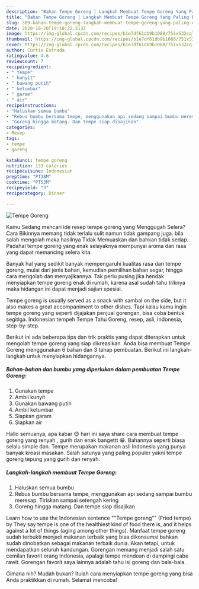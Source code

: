 ```yaml
---
description: "Bahan Tempe Goreng | Langkah Membuat Tempe Goreng Yang Paling Enak"
title: "Bahan Tempe Goreng | Langkah Membuat Tempe Goreng Yang Paling Enak"
slug: 309-bahan-tempe-goreng-langkah-membuat-tempe-goreng-yang-paling-enak
date: 2020-10-20T19:10:22.513Z
image: https://img-global.cpcdn.com/recipes/b1e7df61db9b1088/751x532cq70/tempe-goreng-foto-resep-utama.jpg
thumbnail: https://img-global.cpcdn.com/recipes/b1e7df61db9b1088/751x532cq70/tempe-goreng-foto-resep-utama.jpg
cover: https://img-global.cpcdn.com/recipes/b1e7df61db9b1088/751x532cq70/tempe-goreng-foto-resep-utama.jpg
author: Curtis Estrada
ratingvalue: 4.6
reviewcount: 7
recipeingredient:
- " tempe"
- " kunyit"
- " bawang putih"
- " ketumbar"
- " garam"
- " air"
recipeinstructions:
- "Haluskan semua bumbu"
- "Rebus bumbu bersama tempe, menggunakan api sedang sampai bumbu meresap. Tiriskan sampai setengah kering"
- "Goreng hingga matang. Dan tempe siap disajikan"
categories:
- Resep
tags:
- tempe
- goreng

katakunci: tempe goreng 
nutrition: 133 calories
recipecuisine: Indonesian
preptime: "PT38M"
cooktime: "PT53M"
recipeyield: "3"
recipecategory: Dinner

---
```



![Tempe Goreng](https://img-global.cpcdn.com/recipes/b1e7df61db9b1088/751x532cq70/tempe-goreng-foto-resep-utama.jpg)

Kamu Sedang mencari ide resep tempe goreng yang Menggugah Selera? Cara Bikinnya memang tidak terlalu sulit namun tidak gampang juga. bila salah mengolah maka hasilnya Tidak Memuaskan dan bahkan tidak sedap. Padahal tempe goreng yang enak selayaknya mempunyai aroma dan rasa yang dapat memancing selera kita.

Banyak hal yang sedikit banyak mempengaruhi kualitas rasa dari tempe goreng, mulai dari jenis bahan, kemudian pemilihan bahan segar, hingga cara mengolah dan menyajikannya. Tak perlu pusing jika hendak menyiapkan tempe goreng enak di rumah, karena asal sudah tahu triknya maka hidangan ini dapat menjadi sajian spesial.

Tempe goreng is usually served as a snack with sambal on the side, but it also makes a great accompaniment to other dishes. Tapi kalau kamu ingin tempe goreng yang seperti dijajakan penjual gorengan, bisa coba bentuk segitiga. Indonesian tempeh Tempe Tahu Goreng, resep, asli, Indonesia, step-by-step.


Berikut ini ada beberapa tips dan trik praktis yang dapat diterapkan untuk mengolah tempe goreng yang siap dikreasikan. Anda bisa membuat Tempe Goreng menggunakan 6 bahan dan 3 tahap pembuatan. Berikut ini langkah-langkah untuk menyiapkan hidangannya.

<!--inarticleads1-->

##### Bahan-bahan dan bumbu yang diperlukan dalam pembuatan Tempe Goreng:

1. Gunakan  tempe
1. Ambil  kunyit
1. Gunakan  bawang putih
1. Ambil  ketumbar
1. Siapkan  garam
1. Siapkan  air


Hallo semuanya, apa kabar 😊 hari ini saya share cara membuat tempe goreng yang renyah , gurih dan enak bangettt 😁. Bahannya seperti biasa selalu simple dan. Tempe merupakan makanan asli Indonesia yang punya banyak kreasi masakan. Salah satunya yang paling populer yakni tempe goreng tepung yang gurih dan renyah. 

<!--inarticleads2-->

##### Langkah-langkah membuat Tempe Goreng:

1. Haluskan semua bumbu
1. Rebus bumbu bersama tempe, menggunakan api sedang sampai bumbu meresap. Tiriskan sampai setengah kering
1. Goreng hingga matang. Dan tempe siap disajikan


Learn how to use the Indonesian sentence &#34;&#34;Tempe goreng&#34;&#34; (Fried tempe) by They say tempe is one of the healthiest kind of food there is, and it helps against a lot of things (aging among other things). Manfaat tempe goreng sudah terbukti menjadi makanan terbaik yang bisa dikonsumsi bahkan sudah dinobatkan sebagai makanan terbaik dunia. Akan tetapi, untuk mendapatkan seluruh kandungan. Gorengan memang menjadi salah satu cemilan favorit orang Indonesia, apalagi tempe mendoan di dampingi cabe rawit. Gorengan favorit saya lainnya adalah tahu isi goreng dan bala-bala. 

Gimana nih? Mudah bukan? Itulah cara menyiapkan tempe goreng yang bisa Anda praktikkan di rumah. Selamat mencoba!
